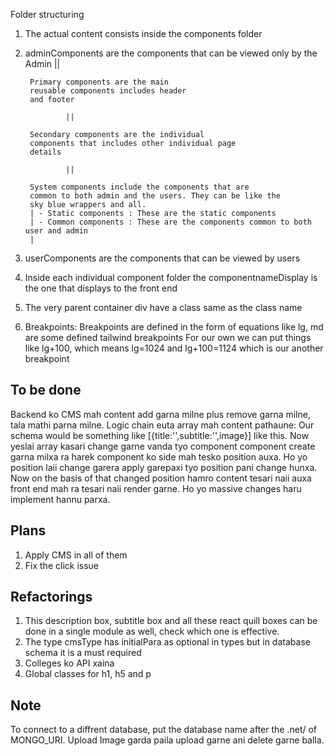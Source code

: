 Folder structuring 

1. The actual content consists inside the components folder 
2. adminComponents are the components that can be viewed only by the Admin
                ||

        Primary components are the main 
        reusable components includes header
        and footer 

                ||

        Secondary components are the individual 
        components that includes other individual page
        details

                || 

        System components include the components that are
        common to both admin and the users. They can be like the 
        sky blue wrappers and all.
        | - Static components : These are the static components
        | - Common components : These are the components common to both user and admin
        |

3. userComponents are the components that can be viewed by users
4. Inside each individual component folder the componentnameDisplay is the one that displays to the front end
5. The very parent container div have a class same as the class name
6. Breakpoints:
        Breakpoints are defined in the form of equations like lg, md are some defined tailwind breakpoints
        For our own we can put things like lg+100, which means lg=1024 and lg+100=1124 which is our another breakpoint




## To be done

Backend ko CMS mah content add garna milne plus remove garna milne, tala mathi parna milne. Logic chain euta array mah content pathaune:
Our schema would be something like [{title:'',subtitle:'',image}] like this. Now yeslai array kasari change garne vanda tyo component component 
create garna milxa ra harek component ko side mah tesko position auxa. Ho yo position laii change garera apply garepaxi tyo position pani change
hunxa. Now on the basis of that changed position hamro content tesari naii auxa front end mah ra tesari naii render garne. Ho yo massive changes
haru implement hannu parxa.
 
 



## Plans
1. Apply CMS in all of them
2. Fix the click issue

## Refactorings
1. This description box, subtitle box and all these react quill boxes can be done in a single module as well, check which one is effective.
2. The type cmsType has initialPara as optional in types but in database schema it is a must required
3. Colleges ko API xaina 
4. Global classes for h1, h5 and p 


## Note 
To connect to a diffrent database, put the database name after the .net/ of MONGO_URI. 
Upload Image garda paila upload garne ani delete garne balla.